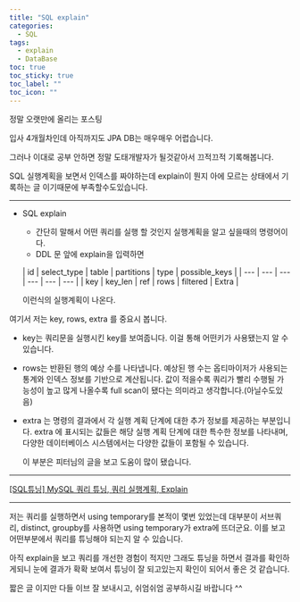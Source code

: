 ```yaml
---
title: "SQL explain"
categories:
  - SQL
tags:
  - explain
  - DataBase
toc: true
toc_sticky: true
toc_label: ""
toc_icon: ""
---
```


정말 오랫만에 올리는 포스팅

입사 4개월차인데 아직까지도 JPA DB는 매우매우 어렵습니다.

그러나 이대로 공부 안하면 정말 도태개발자가 될것같아서 끄적끄적 기록해봅니다.

SQL 실행계획을 보면서 인덱스를 짜야하는데 explain이 뭔지 아에 모르는 상태에서 기록하는 글 이기때문에 부족할수도있습니다.

---

- SQL explain
    - 간단히 말해서 어떤 쿼리를 실행 할 것인지 실행계획을 알고 싶을때의 명령어이다.
    - DDL 문 앞에 explain을 입력하면

  | id | select_type | table | partitions | type | possible_keys |
          | --- | --- | --- | --- | --- | --- |
  | key | key_len | ref | rows | filtered | Extra |

  이런식의 실행계획이 나온다.

여기서 저는 key, rows, extra 를 중요시 봅니다.

- key는 쿼리문을 실행시킨 key를 보여줍니다. 이걸 통해 어떤키가 사용됐는지 알 수 있습니다.
- rows는 반환된 행의 예상 수를 나타냅니다. 예상된 행 수는 옵티마이저가 사용되는 통계와 인덱스 정보를 기반으로 계산됩니다. 값이 적을수록 쿼리가 빨리 수행될 가능성이 높고 많게 나올수록 full scan이
  됐다는 의미라고 생각합니다.(아닐수도있음)
- extra 는 명령의 결과에서 각 실행 계획 단계에 대한 추가 정보를 제공하는 부분입니다. extra 에 표시되는 값들은 해당 실행 계획 단계에 대한 특수한 정보를 나타내며, 다양한 데이터베이스 시스템에서는
  다양한 값들이 포함될 수 있습니다.

  이 부분은 피터님의 글을 보고 도움이 많이 됐습니다.<br>

---
[[SQL튜닝] MySQL 쿼리 튜닝, 쿼리 실행계획, Explain](https://peterica.tistory.com/417)
<br>

---
저는 쿼리를 실행하면서 using temporary를 본적이 몇번 있었는데 대부분이 서브쿼리, distinct, groupby를 사용하면 using temporary가 extra에 뜨더군요. 이를 보고
어떤부분에서 쿼리를 튜닝해야 되는지 알 수 있습니다.

아직 explain을 보고 쿼리를 개선한 경험이 적지만 그래도 튜닝을 하면서 결과를 확인하게되니 눈에 결과가 확확 보여서 튜닝이 잘 되고있는지 확인이 되어서 좋은 것 같습니다.

짧은 글 이지만 다들 이브 잘 보내시고, 쉬엄쉬엄 공부하시길 바랍니다 ^^
